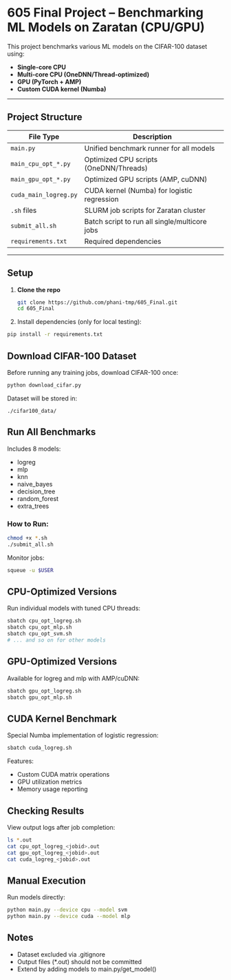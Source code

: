 # 605 Final Project – Benchmarking ML Models on Zaratan (CPU/GPU)

This project benchmarks various ML models on the CIFAR-100 dataset using:
- **Single-core CPU**
- **Multi-core CPU (OneDNN/Thread-optimized)**
- **GPU (PyTorch + AMP)**
- **Custom CUDA kernel (Numba)**

---

## Project Structure

| File Type               | Description                                     |
|-------------------------|-------------------------------------------------|
| `main.py`              | Unified benchmark runner for all models         |
| `main_cpu_opt_*.py`    | Optimized CPU scripts (OneDNN/Threads)          |
| `main_gpu_opt_*.py`    | Optimized GPU scripts (AMP, cuDNN)              |
| `cuda_main_logreg.py`  | CUDA kernel (Numba) for logistic regression     |
| `.sh` files            | SLURM job scripts for Zaratan cluster           |
| `submit_all.sh`        | Batch script to run all single/multicore jobs   |
| `requirements.txt`     | Required dependencies                           |

---

## Setup

1. **Clone the repo**
   ```bash
   git clone https://github.com/phani-tmp/605_Final.git
   cd 605_Final

2. Install dependencies (only for local testing):
```bash
pip install -r requirements.txt
```

## Download CIFAR-100 Dataset

Before running any training jobs, download CIFAR-100 once:
```bash
python download_cifar.py
```

Dataset will be stored in:
```
./cifar100_data/
```

## Run All Benchmarks

Includes 8 models:
- logreg
- mlp
- knn
- naive_bayes
- decision_tree
- random_forest
- extra_trees

### How to Run:
```bash
chmod +x *.sh
./submit_all.sh
```

Monitor jobs:
```bash
squeue -u $USER
```

## CPU-Optimized Versions

Run individual models with tuned CPU threads:
```bash
sbatch cpu_opt_logreg.sh
sbatch cpu_opt_mlp.sh
sbatch cpu_opt_svm.sh
# ... and so on for other models
```

## GPU-Optimized Versions

Available for logreg and mlp with AMP/cuDNN:
```bash
sbatch gpu_opt_logreg.sh
sbatch gpu_opt_mlp.sh
```

## CUDA Kernel Benchmark

Special Numba implementation of logistic regression:
```bash
sbatch cuda_logreg.sh
```

Features:
- Custom CUDA matrix operations
- GPU utilization metrics
- Memory usage reporting

## Checking Results

View output logs after job completion:
```bash
ls *.out
cat cpu_opt_logreg_<jobid>.out
cat gpu_opt_logreg_<jobid>.out
cat cuda_logreg_<jobid>.out
```

## Manual Execution

Run models directly:
```bash
python main.py --device cpu --model svm
python main.py --device cuda --model mlp
```

## Notes

- Dataset excluded via .gitignore
- Output files (*.out) should not be committed
- Extend by adding models to main.py/get_model()

